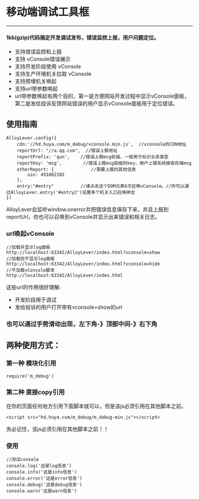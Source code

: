 
# 移动端调试工具框

----------


#### 1kb(gzip)代码搞定开发调试发布，错误监控上报，用户问题定位。


- 支持错误监控和上报
- 支持 vConsole错误展示
- 支持开发阶段使用 vConsole
- 支持生产环境机关拉取 vConsole
- 支持预埋机关唤起
- 支持url带参数唤起
- url带参数唤起有两个目的，第一是方便网站开发过程中显示vConsole面板，第二是发给投诉反馈网站错误的用户显示vConsole面板用于定位错误。


## 使用指南


	AlloyLever.config({
	    cdn:'//hd.huya.com/m_debug/vconsole.min.js',  //vconsole的CDN地址
	    reportUrl: "//a.qq.com",  //错误上报地址
	    reportPrefix: 'qun',    //错误上报msg前缀，一般用于标识业务类型
	    reportKey: 'msg',        //错误上报msg前缀的key，用户上报系统接收存储msg
	    otherReport: {              //需要上报的其他信息
	        uin: 491862102
	    },
	    entry:"#entry"          //请点击这个DOM元素6次召唤vConsole。//你可以通过AlloyLever.entry('#entry2')设置多个机关入口召唤神龙
	})
AlloyLever会监听window.onerror并把错误信息保存下来，并且上报到reportUrl，你也可以召唤到vConsole并显示出来错误和相关日志。



### url唤起vConsole

	//加载并显示log面板
	http://localhost:63342/AlloyLever/index.html?vconsole=show
	//加载但不显示log面板
	http://localhost:63342/AlloyLever/index.html?vconsole=hide
	//不加载vConsole脚本
	http://localhost:63342/AlloyLever/index.html


这些url的作用很好理解:

- 开发阶段用于调试
- 发给投诉的用户打开带有vconsole=show的url


### 也可以通过手势滑动出现，左下角-》顶部中间-》右下角



## 两种使用方式：

### 第一种   模块化引用

	require('m_debug')

### 第二种   直接copy引用

在你的页面任何地方引用下面脚本就可以，但是该js必须引用在其他脚本之前。
	
	<script src="hd.huya.com/m_debug/m_debug-min.js"></script>

务必记住，该js必须引用在其他脚本之前！！


### 使用


	//测试console
    console.log('这是log信息')
    console.info('这是info信息')
    console.error('这是error信息')
    console.debug('这是debug信息')
    console.warn('这是warn信息')

